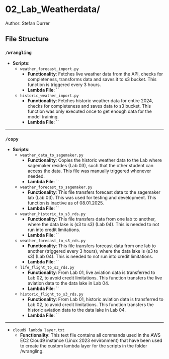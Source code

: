

# 02\_Lab\_Weatherdata/

Author: Stefan Durrer

## File Structure

### `/wrangling`

- **Scripts**:
  - `weather_forecast_import.py`
    - **Functionality**: Fetches live weather data from the API, checks for completeness, transforms data and saves it to s3 bucket. This function is triggered every 3 hours.
    - **Lambda File**: ``
  - `historic_weather_import.py`
    - **Functionality**: Fetches historic weather data for entire 2024, checks for completeness and saves data to s3 bucket. This function was only executed once to get enough data for the model training.
    - **Lambda File**: ``

---


### `/copy`

- **Scripts**:
  - `weather_data_to_sagemaker.py`
    - **Functionality**: Copies the historic weather data to the Lab where sagemaker resides (Lab 03), such that the other student can access the data. This file was manually triggered whenever needed.
    - **Lambda File**: ``
  - `weather_forecast_to_sagemaker.py`
    - **Functionality**: This file transfers forecast data to the sagemaker lab (Lab 03). This was used for testing and development. This function is inactive as of 08.01.2025.
    - **Lambda File**: ``
  - `weather_historic_to_s3_rds.py`
    - **Functionality**: This file transfers data from one lab to another, where the data lake is (s3 to s3) (Lab 04). This is needed to not run into credit limitations. 
    - **Lambda File**: ``
  - `weather_forecast_to_s3_rds.py`
    - **Functionality**: This file transfers forecast data from one lab to another (triggered every 3 hours), where the data lake is (s3 to s3) (Lab 04). This is needed to not run into credit limitations. 
    - **Lambda File**: ``
  - `life_flight_to_s3_rds.py`
    - **Functionality**: From Lab 01, live aviation data is transferred to Lab 02, to avoid credit limitations. This function transfers the live aviation data to the data lake in Lab 04.
    - **Lambda File**: ``
  - `historic_flight_to_s3_rds.py`
    - **Functionality**: From Lab 01, historic aviation data is transferred to Lab 02, to avoid credit limitations. This function transfers the historic aviation data to the data lake in Lab 04.
    - **Lambda File**: ``

---

- `cloud9 lambda layer.txt`
  - **Functionality**: This text file contains all commands used in the AWS EC2 Cloud9 instance (Linux 2023 environment) that have been used to create the custom lambda layer for the scripts in the folder /wrangling.











